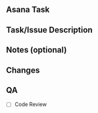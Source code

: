 ## Asana Task


## Task/Issue Description



## Notes (optional)



## Changes



## QA
- [ ] Code Review